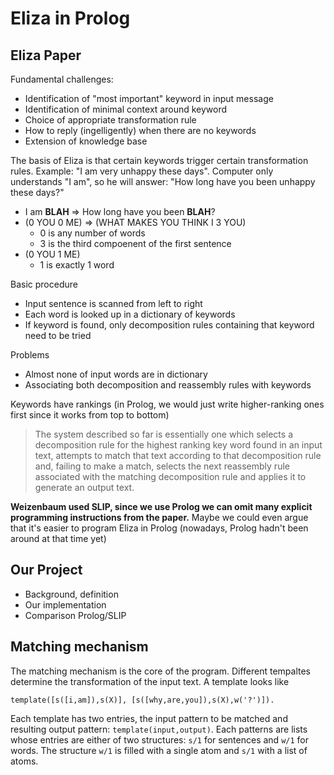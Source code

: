 # Eliza in Prolog

## Eliza Paper

Fundamental challenges:
- Identification of "most important" keyword in input message
- Identification of minimal context around keyword
- Choice of appropriate transformation rule
- How to reply (ingelligently) when there are no keywords
- Extension of knowledge base

The basis of Eliza is that certain keywords trigger certain transformation rules. Example: "I am very unhappy these days". Computer only understands "I am", so he will answer: "How long have you been unhappy these days?"

- I am **BLAH** => How long have you been **BLAH**?
- (0 YOU 0 ME) => (WHAT MAKES YOU THINK I 3 YOU)
  - 0 is any number of words
  - 3 is the third compoenent of the first sentence
- (0 YOU 1 ME)
  - 1 is exactly 1 word

Basic procedure  

- Input sentence is scanned from left to right
- Each word is looked up in a dictionary of keywords
- If keyword is found, only decomposition rules containing that keyword need to be tried

Problems

- Almost none of input words are in dictionary
- Associating both decomposition and reassembly rules with keywords

Keywords have rankings (in Prolog, we would just write higher-ranking ones first since it works from top to bottom)

> The system described so far is essentially one which selects a decomposition rule for the highest ranking key word found in an input text, attempts to match that text according to that decomposition rule and, failing to make a match, selects the next reassembly rule associated with the matching decomposition rule and applies it to generate an output text.

**Weizenbaum used SLIP, since we use Prolog we can omit many explicit programming instructions from the paper.** Maybe we could even argue that it's easier to program Eliza in Prolog (nowadays, Prolog hadn't been around at that time yet)

## Our Project

- Background, definition
- Our implementation
- Comparison Prolog/SLIP

## Matching mechanism

The matching mechanism is the core of the program. Different tempaltes determine the transformation of the input text. A template looks like

```
template([s([i,am]),s(X)], [s([why,are,you]),s(X),w('?')]).
```

Each template has two entries, the input pattern to be matched and resulting output pattern: ```template(input,output)```. Each patterns are lists whose entries are either of two structures: ```s/1``` for sentences and ```w/1``` for words. The structure ```w/1``` is filled with a single atom and ```s/1``` with a list of atoms.
